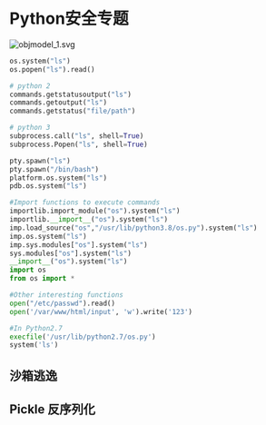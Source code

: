 # Python安全专题

![objmodel_1.svg](https://marco-buttu.github.io/pycon_objmodel/pictures/objmodel_1.svg)

```python
os.system("ls")
os.popen("ls").read()

# python 2
commands.getstatusoutput("ls")
commands.getoutput("ls")
commands.getstatus("file/path")

# python 3
subprocess.call("ls", shell=True)
subprocess.Popen("ls", shell=True)

pty.spawn("ls")
pty.spawn("/bin/bash")
platform.os.system("ls")
pdb.os.system("ls")

#Import functions to execute commands
importlib.import_module("os").system("ls")
importlib.__import__("os").system("ls")
imp.load_source("os","/usr/lib/python3.8/os.py").system("ls")
imp.os.system("ls")
imp.sys.modules["os"].system("ls")
sys.modules["os"].system("ls")
__import__("os").system("ls")
import os
from os import *

#Other interesting functions
open("/etc/passwd").read()
open('/var/www/html/input', 'w').write('123')

#In Python2.7
execfile('/usr/lib/python2.7/os.py')
system('ls')

```

## 沙箱逃逸

## Pickle 反序列化

